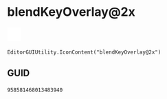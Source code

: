 # blendKeyOverlay@2x
![](/img/blendKeyOverlay@2x.png)

``` CSharp
EditorGUIUtility.IconContent("blendKeyOverlay@2x")
```
## GUID
```
958581468013483940
```
